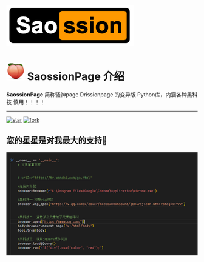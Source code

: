 
![输入图片说明](sao111.png)

#    ![输入图片说明](img0015CCCF.png)  SaossionPage 介绍 
 **SaossionPage**   简称骚神page   Drissionpage 的变异版 Python库，内涵各种黑科技 慎用！！！！

---

<a href='https://gitee.com/haiyang0726/SaossionPage/stargazers'><img src='https://gitee.com/haiyang0726/SaossionPage/badge/star.svg?theme=dark' alt='star'></img></a> <a href='https://gitee.com/g1879/DrissionPage/members'><img src='https://gitee.com/haiyang0726/SaossionPage/badge/fork.svg?theme=dark' alt='fork'></img></a>



您的星星是对我最大的支持💖
---


![输入图片说明](aa.png)